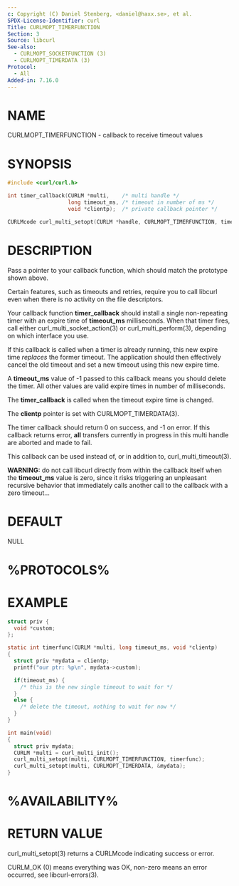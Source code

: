 ```yaml
---
c: Copyright (C) Daniel Stenberg, <daniel@haxx.se>, et al.
SPDX-License-Identifier: curl
Title: CURLMOPT_TIMERFUNCTION
Section: 3
Source: libcurl
See-also:
  - CURLMOPT_SOCKETFUNCTION (3)
  - CURLMOPT_TIMERDATA (3)
Protocol:
  - All
Added-in: 7.16.0
---
```


# NAME

CURLMOPT_TIMERFUNCTION - callback to receive timeout values

# SYNOPSIS

~~~c
#include <curl/curl.h>

int timer_callback(CURLM *multi,    /* multi handle */
                   long timeout_ms, /* timeout in number of ms */
                   void *clientp);  /* private callback pointer */

CURLMcode curl_multi_setopt(CURLM *handle, CURLMOPT_TIMERFUNCTION, timer_callback);
~~~

# DESCRIPTION

Pass a pointer to your callback function, which should match the prototype
shown above.

Certain features, such as timeouts and retries, require you to call libcurl
even when there is no activity on the file descriptors.

Your callback function **timer_callback** should install a single
non-repeating timer with an expire time of **timeout_ms** milliseconds. When
that timer fires, call either curl_multi_socket_action(3) or
curl_multi_perform(3), depending on which interface you use.

If this callback is called when a timer is already running, this new expire
time *replaces* the former timeout. The application should then effectively
cancel the old timeout and set a new timeout using this new expire time.

A **timeout_ms** value of -1 passed to this callback means you should delete
the timer. All other values are valid expire times in number of milliseconds.

The **timer_callback** is called when the timeout expire time is changed.

The **clientp** pointer is set with CURLMOPT_TIMERDATA(3).

The timer callback should return 0 on success, and -1 on error. If this
callback returns error, **all** transfers currently in progress in this multi
handle are aborted and made to fail.

This callback can be used instead of, or in addition to,
curl_multi_timeout(3).

**WARNING:** do not call libcurl directly from within the callback itself when
the **timeout_ms** value is zero, since it risks triggering an unpleasant
recursive behavior that immediately calls another call to the callback with a
zero timeout...

# DEFAULT

NULL

# %PROTOCOLS%

# EXAMPLE

~~~c
struct priv {
  void *custom;
};

static int timerfunc(CURLM *multi, long timeout_ms, void *clientp)
{
  struct priv *mydata = clientp;
  printf("our ptr: %p\n", mydata->custom);

  if(timeout_ms) {
    /* this is the new single timeout to wait for */
  }
  else {
    /* delete the timeout, nothing to wait for now */
  }
}

int main(void)
{
  struct priv mydata;
  CURLM *multi = curl_multi_init();
  curl_multi_setopt(multi, CURLMOPT_TIMERFUNCTION, timerfunc);
  curl_multi_setopt(multi, CURLMOPT_TIMERDATA, &mydata);
}
~~~

# %AVAILABILITY%

# RETURN VALUE

curl_multi_setopt(3) returns a CURLMcode indicating success or error.

CURLM_OK (0) means everything was OK, non-zero means an error occurred, see
libcurl-errors(3).
